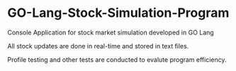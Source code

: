 # GO-Lang-Stock-Simulation-Program

Console Application for stock market simulation developed in GO Lang

All stock updates are done in real-time and stored in text files. 

Profile testing and other tests are conducted to evalute program efficiency.
